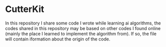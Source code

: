 # CutterKit
In this repository I share some code I wrote while learning ai algorithms, the codes shared in this repository may be based on other codes I found online (mainly the place I learned to implement the algorithm from). If so, the file will contain iformation about the origin of the code.

